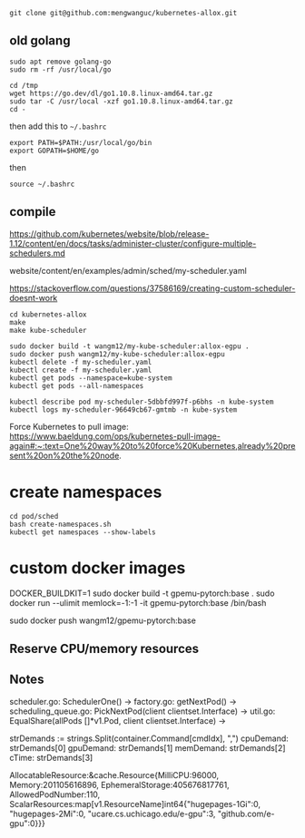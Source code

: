 ```
git clone git@github.com:mengwanguc/kubernetes-allox.git
```

## old golang

```
sudo apt remove golang-go
sudo rm -rf /usr/local/go

cd /tmp
wget https://go.dev/dl/go1.10.8.linux-amd64.tar.gz
sudo tar -C /usr/local -xzf go1.10.8.linux-amd64.tar.gz
cd -
```

then add this to `~/.bashrc`

```
export PATH=$PATH:/usr/local/go/bin
export GOPATH=$HOME/go
```

then 

```
source ~/.bashrc
```


## compile
https://github.com/kubernetes/website/blob/release-1.12/content/en/docs/tasks/administer-cluster/configure-multiple-schedulers.md

website/content/en/examples/admin/sched/my-scheduler.yaml

https://stackoverflow.com/questions/37586169/creating-custom-scheduler-doesnt-work

```
cd kubernetes-allox
make
make kube-scheduler

sudo docker build -t wangm12/my-kube-scheduler:allox-egpu .
sudo docker push wangm12/my-kube-scheduler:allox-egpu
kubectl delete -f my-scheduler.yaml
kubectl create -f my-scheduler.yaml
kubectl get pods --namespace=kube-system
kubectl get pods --all-namespaces
```

```
kubectl describe pod my-scheduler-5dbbfd997f-p6bhs -n kube-system
kubectl logs my-scheduler-96649cb67-gmtmb -n kube-system
```

Force Kubernetes to pull image: https://www.baeldung.com/ops/kubernetes-pull-image-again#:~:text=One%20way%20to%20force%20Kubernetes,already%20present%20on%20the%20node.


# create namespaces

```
cd pod/sched
bash create-namespaces.sh
kubectl get namespaces --show-labels
```




# custom docker images

DOCKER_BUILDKIT=1 sudo docker build -t gpemu-pytorch:base .
sudo docker run --ulimit memlock=-1:-1 -it gpemu-pytorch:base /bin/bash

sudo docker push wangm12/gpemu-pytorch:base


## Reserve CPU/memory resources



## Notes

scheduler.go: SchedulerOne() ->
factory.go: getNextPod() ->
scheduling_queue.go: PickNextPod(client clientset.Interface) ->
util.go: EqualShare(allPods []*v1.Pod, client clientset.Interface) ->





strDemands := strings.Split(container.Command[cmdIdx], ",")
cpuDemand: strDemands[0]
gpuDemand: strDemands[1]
memDemand: strDemands[2]
cTime: strDemands[3]


AllocatableResource:&cache.Resource{MilliCPU:96000, Memory:201105616896, EphemeralStorage:405676817761, AllowedPodNumber:110, ScalarResources:map[v1.ResourceName]int64{"hugepages-1Gi":0, "hugepages-2Mi":0, "ucare.cs.uchicago.edu/e-gpu":3, "github.com/e-gpu":0}}}